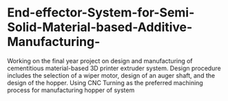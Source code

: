 # End-effector-System-for-Semi-Solid-Material-based-Additive-Manufacturing-
Working on the final year project on design and manufacturing of cementitious material-based 3D printer extruder system. Design procedure includes the selection of a wiper motor, design of an auger shaft, and the design of the hopper. Using CNC Turning as the preferred machining process for manufacturing hopper of system
